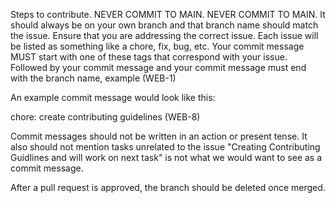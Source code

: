 Steps to contribute.
NEVER COMMIT TO MAIN. NEVER COMMIT TO MAIN. It should always be on your own branch and that branch name should match the issue.
Ensure that you are addressing the correct issue. Each issue will be listed as something like a chore, fix, bug, etc. Your commit message MUST start with one of these tags that correspond with your issue.
Followed by your commit message and your commit message must end with the branch name, example (WEB-1)

An example commit message would look like this:

chore: create contributing guidelines (WEB-8)


Commit messages should not be written in an action or present tense. It also should not mention tasks unrelated to the issue "Creating Contributing Guidlines and will work on next task" is not what we would want to see as a commit message.

After a pull request is approved, the branch should be deleted once merged.
